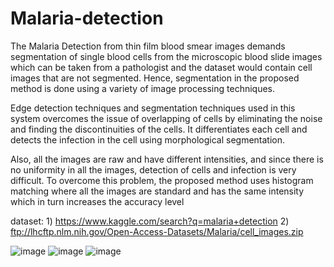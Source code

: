# Malaria-detection

The Malaria Detection from thin film blood smear images demands segmentation of single blood cells from the microscopic blood slide images which can be taken from a pathologist and the dataset would contain cell images that are not segmented. Hence, segmentation in the proposed method is done using a variety of image processing techniques.

Edge detection techniques and segmentation techniques used in this system overcomes the issue of overlapping of cells by eliminating the noise and finding the discontinuities of the cells. It differentiates each cell and detects the infection in the cell using morphological segmentation.

Also, all the images are raw and have different intensities, and since there is no uniformity in all the images, detection of cells and infection is very difficult. To overcome this problem, the proposed method uses histogram matching where all the images are standard and has the same intensity which in turn increases the accuracy level

dataset: 1)	https://www.kaggle.com/search?q=malaria+detection
         2) ftp://lhcftp.nlm.nih.gov/Open-Access-Datasets/Malaria/cell_images.zip
         
![image](https://user-images.githubusercontent.com/67868742/127699288-0fe52d1e-fe9e-4e9f-9826-a3e55b5ae610.png)
![image](https://user-images.githubusercontent.com/67868742/127699315-a21e4a07-8222-4f77-81b0-0fb6ba874c49.png)
![image](https://user-images.githubusercontent.com/67868742/127699358-33103882-0368-4882-872b-eb1ca7b9909a.png)
